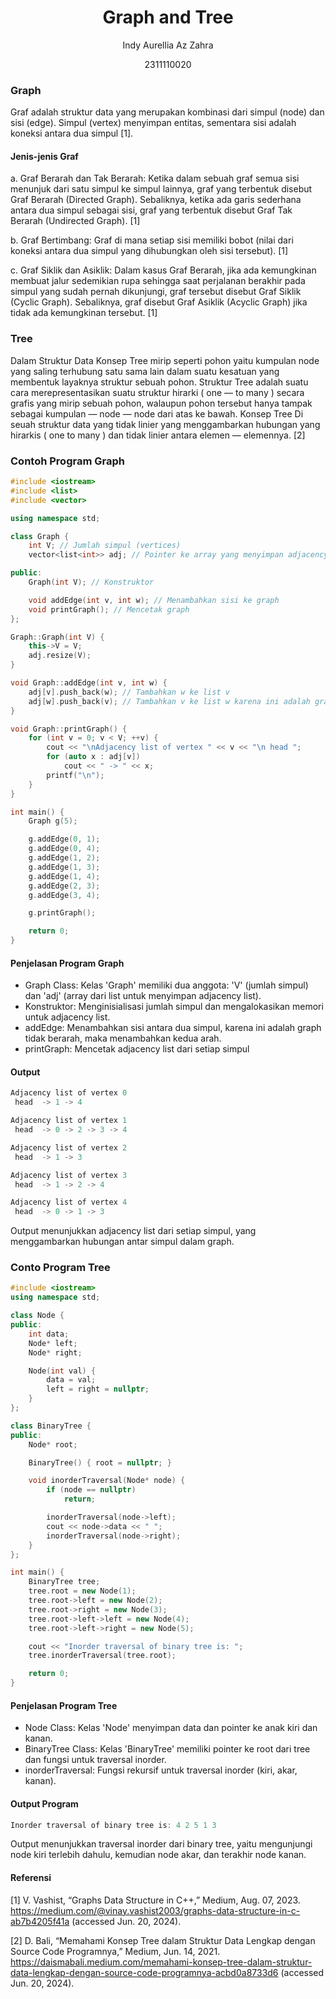 # <h1 align="center">Graph and Tree</h1>
<p align="center">Indy Aurellia Az Zahra</p>
<p align="center">2311110020</p>

### Graph
Graf adalah struktur data yang merupakan kombinasi dari simpul (node) dan sisi (edge). Simpul (vertex) menyimpan entitas, sementara sisi adalah koneksi antara dua simpul [1]. 

#### Jenis-jenis Graf

a. Graf Berarah dan Tak Berarah: Ketika dalam sebuah graf semua sisi menunjuk dari satu simpul ke simpul lainnya, graf yang terbentuk disebut Graf Berarah (Directed Graph). Sebaliknya, ketika ada garis sederhana antara dua simpul sebagai sisi, graf yang terbentuk disebut Graf Tak Berarah (Undirected Graph). [1]

b. Graf Bertimbang: Graf di mana setiap sisi memiliki bobot (nilai dari koneksi antara dua simpul yang dihubungkan oleh sisi tersebut). [1]

c. Graf Siklik dan Asiklik: Dalam kasus Graf Berarah, jika ada kemungkinan membuat jalur sedemikian rupa sehingga saat perjalanan berakhir pada simpul yang sudah pernah dikunjungi, graf tersebut disebut Graf Siklik (Cyclic Graph). Sebaliknya, graf disebut Graf Asiklik (Acyclic Graph) jika tidak ada kemungkinan tersebut. [1]

### Tree

Dalam Struktur Data Konsep Tree mirip seperti pohon yaitu kumpulan node yang saling terhubung satu sama lain dalam suatu kesatuan yang membentuk layaknya struktur sebuah pohon. Struktur Tree adalah suatu cara merepresentasikan suatu struktur hirarki ( one — to many ) secara grafis yang mirip sebuah pohon, walaupun pohon tersebut hanya tampak sebagai kumpulan — node — node dari atas ke bawah. Konsep Tree Di seuah struktur data yang tidak linier yang menggambarkan hubungan yang hirarkis ( one to many ) dan tidak linier antara elemen — elemennya. [2]


### Contoh Program Graph

```c++
#include <iostream>
#include <list>
#include <vector>

using namespace std;

class Graph {
    int V; // Jumlah simpul (vertices)
    vector<list<int>> adj; // Pointer ke array yang menyimpan adjacency list

public:
    Graph(int V); // Konstruktor

    void addEdge(int v, int w); // Menambahkan sisi ke graph
    void printGraph(); // Mencetak graph
};

Graph::Graph(int V) {
    this->V = V;
    adj.resize(V);
}

void Graph::addEdge(int v, int w) {
    adj[v].push_back(w); // Tambahkan w ke list v
    adj[w].push_back(v); // Tambahkan v ke list w karena ini adalah graph tidak berarah
}

void Graph::printGraph() {
    for (int v = 0; v < V; ++v) {
        cout << "\nAdjacency list of vertex " << v << "\n head ";
        for (auto x : adj[v])
            cout << " -> " << x;
        printf("\n");
    }
}

int main() {
    Graph g(5);

    g.addEdge(0, 1);
    g.addEdge(0, 4);
    g.addEdge(1, 2);
    g.addEdge(1, 3);
    g.addEdge(1, 4);
    g.addEdge(2, 3);
    g.addEdge(3, 4);

    g.printGraph();

    return 0;
}
```

#### Penjelasan Program Graph
- Graph Class: Kelas 'Graph' memiliki dua anggota: 'V' (jumlah simpul) dan 'adj' (array dari list untuk menyimpan adjacency list).
- Konstruktor: Menginisialisasi jumlah simpul dan mengalokasikan memori untuk adjacency list.
- addEdge: Menambahkan sisi antara dua simpul, karena ini adalah graph tidak berarah, maka menambahkan kedua arah.
- printGraph: Mencetak adjacency list dari setiap simpul

#### Output

```c++
Adjacency list of vertex 0
 head  -> 1 -> 4

Adjacency list of vertex 1
 head  -> 0 -> 2 -> 3 -> 4

Adjacency list of vertex 2
 head  -> 1 -> 3

Adjacency list of vertex 3
 head  -> 1 -> 2 -> 4

Adjacency list of vertex 4
 head  -> 0 -> 1 -> 3
```

Output menunjukkan adjacency list dari setiap simpul, yang menggambarkan hubungan antar simpul dalam graph.

### Conto Program Tree

```c++
#include <iostream>
using namespace std;

class Node {
public:
    int data;
    Node* left;
    Node* right;

    Node(int val) {
        data = val;
        left = right = nullptr;
    }
};

class BinaryTree {
public:
    Node* root;

    BinaryTree() { root = nullptr; }

    void inorderTraversal(Node* node) {
        if (node == nullptr)
            return;

        inorderTraversal(node->left);
        cout << node->data << " ";
        inorderTraversal(node->right);
    }
};

int main() {
    BinaryTree tree;
    tree.root = new Node(1);
    tree.root->left = new Node(2);
    tree.root->right = new Node(3);
    tree.root->left->left = new Node(4);
    tree.root->left->right = new Node(5);

    cout << "Inorder traversal of binary tree is: ";
    tree.inorderTraversal(tree.root);

    return 0;
}
```

#### Penjelasan Program Tree
- Node Class: Kelas 'Node' menyimpan data dan pointer ke anak kiri dan kanan.
- BinaryTree Class: Kelas 'BinaryTree' memiliki pointer ke root dari tree dan fungsi untuk traversal inorder.
- inorderTraversal: Fungsi rekursif untuk traversal inorder (kiri, akar, kanan).

#### Output Program

```c++
Inorder traversal of binary tree is: 4 2 5 1 3
```
Output menunjukkan traversal inorder dari binary tree, yaitu mengunjungi node kiri terlebih dahulu, kemudian node akar, dan terakhir node kanan.

#### Referensi

[1] V. Vashist, “Graphs Data Structure in C++,” Medium, Aug. 07, 2023. https://medium.com/@vinay.vashist2003/graphs-data-structure-in-c-ab7b4205f41a (accessed Jun. 20, 2024).

[2] D. Bali, “Memahami Konsep Tree dalam Struktur Data Lengkap dengan Source Code Programnya,” Medium, Jun. 14, 2021. https://daismabali.medium.com/memahami-konsep-tree-dalam-struktur-data-lengkap-dengan-source-code-programnya-acbd0a8733d6 (accessed Jun. 20, 2024).

